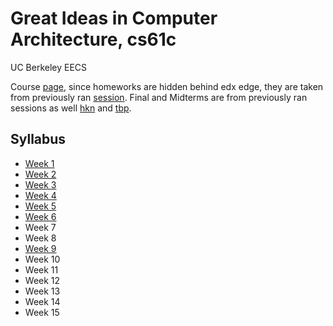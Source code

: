 # Great Ideas in Computer Architecture, cs61c

UC Berkeley EECS

Course [page](https://inst.eecs.berkeley.edu/~cs61c/sp18/), since homeworks are hidden behind edx edge, they are taken from previously ran [session](https://inst.eecs.berkeley.edu/~cs61c/sp15/). Final and Midterms are from previously ran sessions as well [hkn](https://hkn.eecs.berkeley.edu/exams/course/CS/61C) and [tbp](https://tbp.berkeley.edu/courses/cs/61C/).

## Syllabus

* [Week 1](week_1/README.MD)
* [Week 2](week_2/README.MD)
* [Week 3](week_3/README.MD)
* [Week 4](week_4/README.MD)
* [Week 5](week_5/README.MD)
* [Week 6](week_6/README.MD)
* Week 7
* Week 8
* [Week 9](week_9/README.MD)
* Week 10
* Week 11
* Week 12
* Week 13
* Week 14
* Week 15